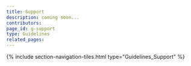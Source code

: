 ```yaml
---
title: Support
description: coming soon...
contributors: 
page_id: g-support
type: Guidelines
related_pages: 
---
```


{% include section-navigation-tiles.html type="Guidelines_Support" %}